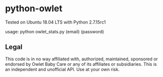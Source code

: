 # python-owlet
Tested on Ubuntu 18.04 LTS with Python 2.7.15rc1

usage: python owlet_stats.py (email) (password)
## Legal

This code is in no way affiliated with, authorized, maintained, sponsored or endorsed by Owlet Baby Care or any of its affiliates or subsidiaries. This is an independent and unofficial API. Use at your own risk.
